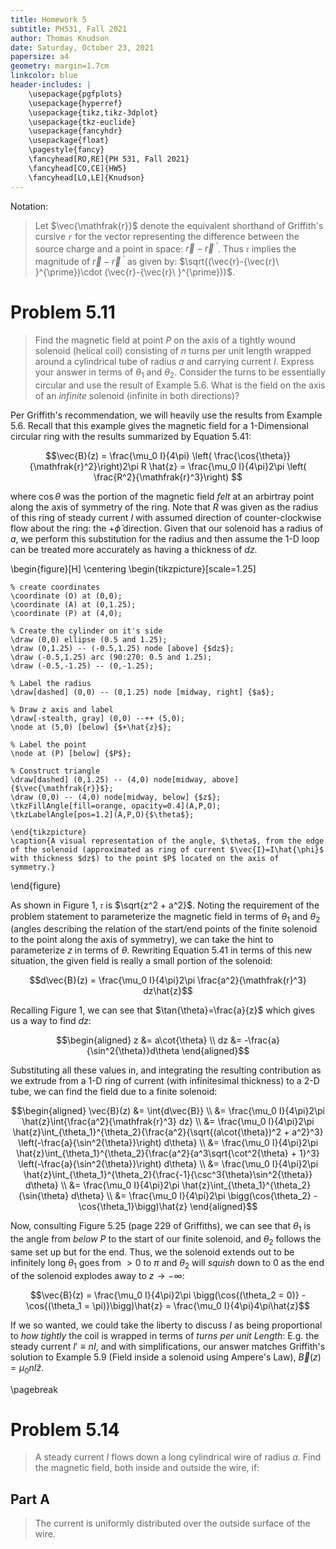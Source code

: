 ```yaml
---
title: Homework 5
subtitle: PH531, Fall 2021
author: Thomas Knudson
date: Saturday, October 23, 2021
papersize: a4
geometry: margin=1.7cm
linkcolor: blue
header-includes: |
    \usepackage{pgfplots}
    \usepackage{hyperref}
    \usepackage{tikz,tikz-3dplot} 
    \usepackage{tkz-euclide}
    \usepackage{fancyhdr}
    \usepackage{float}
    \pagestyle{fancy}
    \fancyhead[RO,RE]{PH 531, Fall 2021}
    \fancyhead[CO,CE]{HW5}
    \fancyhead[LO,LE]{Knudson}
---
```


Notation:

> Let $\vec{\mathfrak{r}}$ denote the equivalent shorthand of Griffith's cursive `r` for the vector representing the difference between the source charge and a point in space: $\vec{r}-{\vec{r}\ }^{\prime}$. Thus $\mathfrak{r}$ implies the magnitude of $\vec{r}-{\vec{r}\ }^{\prime}$ as given by: $\sqrt{(\vec{r}-{\vec{r}\ }^{\prime})\cdot (\vec{r}-{\vec{r}\ }^{\prime})}$.

# Problem 5.11

> Find the magnetic field at point $P$ on the axis of a tightly wound solenoid (helical coil) consisting of $n$ turns per unit length wrapped around a cylindrical tube of radius $a$ and carrying current $I$. Express your answer in terms of $\theta_1$ and $\theta_2$. Consider the turns to be essentially circular and use the result of Example 5.6. What is the field on the axis of an *infinite* solenoid (infinite in both directions)?

Per Griffith's recommendation, we will heavily use the results from Example 5.6. Recall that this example gives the magnetic field for a 1-Dimensional circular ring with the results summarized by Equation 5.41:

$$\vec{B}(z) = \frac{\mu_0 I}{4\pi} \left( \frac{\cos{\theta}}{\mathfrak{r}^2}\right)2\pi R \hat{z} = \frac{\mu_0 I}{4\pi}2\pi \left( \frac{R^2}{\mathfrak{r}^3}\right) $$

where $\cos{\theta}$ was the portion of the magnetic field *felt* at an arbirtray point along the axis of symmetry of the ring. Note that $R$ was given as the radius of this ring of steady current $I$ with assumed direction of counter-clockwise flow about the ring: the $+\hat{\phi}$ direction. Given that our solenoid has a radius of $a$, we perform this substitution for the radius and then assume the 1-D loop can be treated more accurately as having a thickness of $dz$. 

\begin{figure}[H]
    \centering
    \begin{tikzpicture}[scale=1.25]

    % create coordinates
    \coordinate (O) at (0,0);
    \coordinate (A) at (0,1.25);
    \coordinate (P) at (4,0);

    % Create the cylinder on it's side
    \draw (0,0) ellipse (0.5 and 1.25);
    \draw (0,1.25) -- (-0.5,1.25) node [above] {$dz$};
    \draw (-0.5,1.25) arc (90:270: 0.5 and 1.25);
    \draw (-0.5,-1.25) -- (0,-1.25);

    % Label the radius
    \draw[dashed] (0,0) -- (0,1.25) node [midway, right] {$a$};

    % Draw z axis and label
    \draw[-stealth, gray] (0,0) --++ (5,0);
    \node at (5,0) [below] {$+\hat{z}$};

    % Label the point
    \node at (P) [below] {$P$};

    % Construct triangle
    \draw[dashed] (0,1.25) -- (4,0) node[midway, above] {$\vec{\mathfrak{r}}$};
    \draw (0,0) -- (4,0) node[midway, below] {$z$};
    \tkzFillAngle[fill=orange, opacity=0.4](A,P,O);
    \tkzLabelAngle[pos=1.2](A,P,O){$\theta$};

    \end{tikzpicture}
    \caption{A visual representation of the angle, $\theta$, from the edge of the solenoid (approximated as ring of current $\vec{I}=I\hat{\phi}$ with thickness $dz$) to the point $P$ located on the axis of symmetry.}
\end{figure}

As shown in Figure 1, $\mathfrak{r}$ is $\sqrt{z^2 + a^2}$. Noting the requirement of the problem statement to parameterize the magnetic field in terms of $\theta_1$ and $\theta_2$ (angles describing the relation of the start/end points of the finite solenoid to the point along the axis of symmetry), we can take the hint to parameterize $z$ in terms of $\theta$. Rewriting Equation 5.41 in terms of this new situation, the given field is really a small portion of the solenoid:

$$d\vec{B}(z) = \frac{\mu_0 I}{4\pi}2\pi \frac{a^2}{\mathfrak{r}^3} dz\hat{z}$$

Recalling Figure 1, we can see that $\tan{\theta}=\frac{a}{z}$ which gives us a way to find $dz$: 

$$\begin{aligned}
z &= a\cot{\theta} \\
dz &= -\frac{a}{\sin^2{\theta}}d\theta
\end{aligned}$$

Substituting all these values in, and integrating the resulting contribution as we extrude from a 1-D ring of current (with infinitesimal thickness) to a 2-D tube, we can find the field due to a finite solenoid:

$$\begin{aligned}
\vec{B}(z) &= \int{d\vec{B}} \\
&= \frac{\mu_0 I}{4\pi}2\pi \hat{z}\int{\frac{a^2}{\mathfrak{r}^3} dz} \\
&= \frac{\mu_0 I}{4\pi}2\pi \hat{z}\int_{\theta_1}^{\theta_2}{\frac{a^2}{\sqrt{(a\cot{\theta})^2 + a^2}^3} \left(-\frac{a}{\sin^2{\theta}}\right) d\theta} \\
&= \frac{\mu_0 I}{4\pi}2\pi \hat{z}\int_{\theta_1}^{\theta_2}{\frac{a^2}{a^3\sqrt{\cot^2{\theta} + 1}^3} \left(-\frac{a}{\sin^2{\theta}}\right) d\theta} \\
&= \frac{\mu_0 I}{4\pi}2\pi \hat{z}\int_{\theta_1}^{\theta_2}{\frac{-1}{\csc^3{\theta}\sin^2{\theta}} d\theta} \\
&= \frac{\mu_0 I}{4\pi}2\pi \hat{z}\int_{\theta_1}^{\theta_2}{\sin{\theta} d\theta} \\
&= \frac{\mu_0 I}{4\pi}2\pi \bigg(\cos{\theta_2} - \cos{\theta_1}\bigg)\hat{z}
\end{aligned}$$

Now, consulting Figure 5.25 (page 229 of Griffiths), we can see that $\theta_1$ is the angle from *below* $P$ to the start of our finite solenoid, and $\theta_2$ follows the same set up but for the end. Thus, we the solenoid extends out to be infinitely long $\theta_1$ goes from $>0$ to $\pi$ and $\theta_2$ will *squish* down to $0$ as the end of the solenoid explodes away to $z\rightarrow -\infty$:

$$\vec{B}(z) = \frac{\mu_0 I}{4\pi}2\pi \bigg(\cos{(\theta_2 = 0)} - \cos{(\theta_1 = \pi)}\bigg)\hat{z} = \frac{\mu_0 I}{4\pi}4\pi\hat{z}$$

If we so wanted, we could take the liberty to discuss $I$ as being proportional to *how tightly* the coil is wrapped in terms of *turns per unit Length*: E.g. the steady current $I'\equiv nI$, and with simplifications, our answer matches Griffith's solution to Example 5.9 (Field inside a solenoid using Ampere's Law), $\vec{B}(z) = \mu_0 nI\hat{z}$.

\pagebreak

# Problem 5.14

> A steady current $I$ flows down a long cylindrical wire of radius $a$. Find the magnetic field, both inside and outside the wire, if:

## Part A

> The current is uniformly distributed over the outside surface of the wire.

